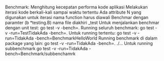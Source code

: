 Benchmark: Menghitung kecepatan performa kode aplikasi
    Melakukan iterasi kode berkali-kali sampai waktu tertentu
    Ada attribute N yang digunakan untuk iterasi
    nama function harus diawali Benchmar dengan paramter (b *testing.B)
    nama file diakhiri _test
    Untuk menjalankan benchmar dengan unit test: go test -v -bench=.
    Running seluruh benchmark: go test -v -run=TestTidakAda -bench=.
    Untuk running tertentu: go test -v -run=TidakAda -bench=BenchmarkHelloWorld
    Running benchmark di dalam package yang lain: go test -v -run=TidakAda -bench=. ./...
    Untuk running subbenchmark go test -v -run=TidakAda -bench=Benchmark/subbenchamrk